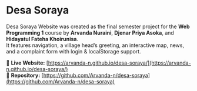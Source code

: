 # Desa Soraya

Desa Soraya Website was created as the final semester project for the **Web Programming 1** course by **Arvanda Nuraini**, **Djenar Priya Asoka**, and **Hidayatul Fateha Khoirunisa**.  
It features navigation, a village head’s greeting, an interactive map, news, and a complaint form with login & localStorage support.

🔗 **Live Website:** [https://arvanda-n.github.io/desa-soraya/](https://arvanda-n.github.io/desa-soraya/)  
📂 **Repository:** [https://github.com/Arvanda-n/desa-soraya](https://github.com/Arvanda-n/desa-soraya)
